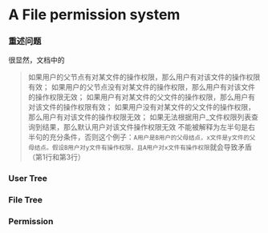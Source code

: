 # A File permission system
### 重述问题
很显然，文档中的
>如果⽤户的⽗节点有对某⽂件的操作权限，那么⽤户有对该⽂件的操作权限有效；
>如果⽤户的⽗节点没有对某⽂件的操作权限，那么⽤户有对该⽂件的操作权限⽆效；
>如果⽤户有对某⽂件的⽗⽂件的操作权限，那么⽤户有对该⽂件的操作权限有效；
>如果⽤户没有对某⽂件的⽗⽂件的操作权限，那么⽤户有对该⽂件的操作权限⽆效；
>如果⽆法根据⽤户_⽂件权限列表查询到结果，那么默认⽤户对该⽂件操作权限⽆效
不能被解释为左半句是右半句的充分条件，否则这个例子：`A用户是B用户的父母结点，x文件是y文件的父母结点。假设B用户对y文件有操作权限，且A用户对x文件有操作权限`就会导致矛盾（第1行和第3行）
### User Tree

### File Tree

### Permission